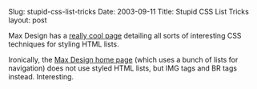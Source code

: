 Slug: stupid-css-list-tricks
Date: 2003-09-11
Title: Stupid CSS List Tricks
layout: post

Max Design has a <a href="http://www.maxdesign.com.au/presentation/listamatic/index.htm">really cool page</a> detailing all sorts of interesting CSS techniques for styling HTML lists.

Ironically, the <a href="http://www.maxdesign.com.au/">Max Design home page</a> (which uses a bunch of lists for navigation) does not use styled HTML lists, but IMG tags and BR tags instead. Interesting.

